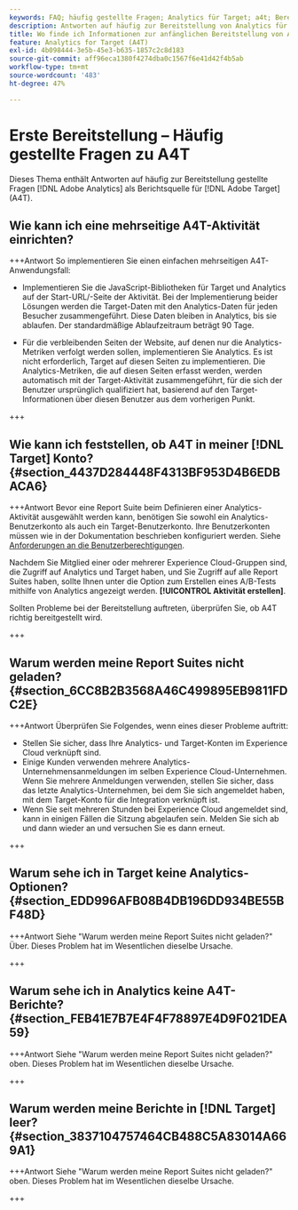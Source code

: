 ```yaml
---
keywords: FAQ; häufig gestellte Fragen; Analytics für Target; a4t; Bereitstellung; Bereitstellen; Adobe Experience Cloud
description: Antworten auf häufig zur Bereitstellung von Analytics für gestellte Fragen [!DNL Target] (A4T), mit dem Sie Analytics-Berichte für [!DNL Target] Aktivitäten.
title: Wo finde ich Informationen zur anfänglichen Bereitstellung von A4T?
feature: Analytics for Target (A4T)
exl-id: 4b098444-3e5b-45e3-b635-1857c2c8d183
source-git-commit: aff96eca1380f4274dba0c1567f6e41d42f4b5ab
workflow-type: tm+mt
source-wordcount: '483'
ht-degree: 47%

---
```


# Erste Bereitstellung – Häufig gestellte Fragen zu A4T

Dieses Thema enthält Antworten auf häufig zur Bereitstellung gestellte Fragen [!DNL Adobe Analytics] als Berichtsquelle für [!DNL Adobe Target] (A4T).

## Wie kann ich eine mehrseitige A4T-Aktivität einrichten?

+++Antwort So implementieren Sie einen einfachen mehrseitigen A4T-Anwendungsfall:

* Implementieren Sie die JavaScript-Bibliotheken für Target und Analytics auf der Start-URL/-Seite der Aktivität. Bei der Implementierung beider Lösungen werden die Target-Daten mit den Analytics-Daten für jeden Besucher zusammengeführt. Diese Daten bleiben in Analytics, bis sie ablaufen. Der standardmäßige Ablaufzeitraum beträgt 90 Tage.

* Für die verbleibenden Seiten der Website, auf denen nur die Analytics-Metriken verfolgt werden sollen, implementieren Sie Analytics. Es ist nicht erforderlich, Target auf diesen Seiten zu implementieren. Die Analytics-Metriken, die auf diesen Seiten erfasst werden, werden automatisch mit der Target-Aktivität zusammengeführt, für die sich der Benutzer ursprünglich qualifiziert hat, basierend auf den Target-Informationen über diesen Benutzer aus dem vorherigen Punkt.

+++

## Wie kann ich feststellen, ob A4T in meiner [!DNL Target] Konto? {#section_4437D284448F4313BF953D4B6EDBACA6}

+++Antwort Bevor eine Report Suite beim Definieren einer Analytics-Aktivität ausgewählt werden kann, benötigen Sie sowohl ein Analytics-Benutzerkonto als auch ein Target-Benutzerkonto. Ihre Benutzerkonten müssen wie in der Dokumentation beschrieben konfiguriert werden. Siehe [Anforderungen an die Benutzerberechtigungen](/help/main/c-integrating-target-with-mac/a4t/account-reqs.md#concept_4BC06CAB00BF46FF9362AFE98656B083).

Nachdem Sie Mitglied einer oder mehrerer Experience Cloud-Gruppen sind, die Zugriff auf Analytics und Target haben, und Sie Zugriff auf alle Report Suites haben, sollte Ihnen unter die Option zum Erstellen eines A/B-Tests mithilfe von Analytics angezeigt werden. **[!UICONTROL Aktivität erstellen]**.

Sollten Probleme bei der Bereitstellung auftreten, überprüfen Sie, ob A4T richtig bereitgestellt wird.

+++

## Warum werden meine Report Suites nicht geladen?  {#section_6CC8B2B3568A46C499895EB9811FDC2E}

+++Antwort Überprüfen Sie Folgendes, wenn eines dieser Probleme auftritt:

* Stellen Sie sicher, dass Ihre Analytics- und Target-Konten im Experience Cloud verknüpft sind.
* Einige Kunden verwenden mehrere Analytics-Unternehmensanmeldungen im selben Experience Cloud-Unternehmen. Wenn Sie mehrere Anmeldungen verwenden, stellen Sie sicher, dass das letzte Analytics-Unternehmen, bei dem Sie sich angemeldet haben, mit dem Target-Konto für die Integration verknüpft ist.
* Wenn Sie seit mehreren Stunden bei Experience Cloud angemeldet sind, kann in einigen Fällen die Sitzung abgelaufen sein. Melden Sie sich ab und dann wieder an und versuchen Sie es dann erneut.

+++

## Warum sehe ich in Target keine Analytics-Optionen?  {#section_EDD996AFB08B4DB196DD934BE55BF48D}

+++Antwort Siehe &quot;Warum werden meine Report Suites nicht geladen?&quot; Über. Dieses Problem hat im Wesentlichen dieselbe Ursache.

+++

## Warum sehe ich in Analytics keine A4T-Berichte?  {#section_FEB41E7B7E4F4F78897E4D9F021DEA59}

+++Antwort Siehe &quot;Warum werden meine Report Suites nicht geladen?&quot; oben. Dieses Problem hat im Wesentlichen dieselbe Ursache.

+++

## Warum werden meine Berichte in [!DNL Target] leer? {#section_3837104757464CB488C5A83014A669A1}

+++Antwort Siehe &quot;Warum werden meine Report Suites nicht geladen?&quot; oben. Dieses Problem hat im Wesentlichen dieselbe Ursache.

+++
